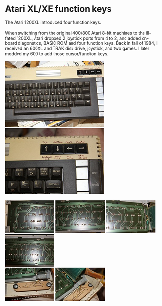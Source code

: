 # Atari XL/XE function keys
The Atari 1200XL introduced four function keys. <BR/><BR/>
When switching from the original 400/800 Atari 8-bit machines to the ill-fated 1200XL, Atari dropped 2 joystick ports from 4 to 2, and added on-board diagonstics, BASIC ROM and four function keys. Back in fall of 1984, I received an 600XL and TRAK disk drive, joystick, and two games. I later modded my 600 to add those cursor/function keys.  
<BR/>
![B](pic/TNx2/IMG_2027.JPG) ![A](pic/TNx2/IMG_2026.JPG) <BR/>
<BR/>
![1](pic/TN/IMG_2023.JPG) ![2](pic/TN/IMG_2022.JPG) ![3](pic/TN/IMG_2021.JPG) ![4](pic/TN/IMG_2028.JPG) <BR/>
![5](pic/TN/IMG_2024.JPG) ![6](pic/TN/IMG_2025.JPG)  <BR/>
<BR/>
